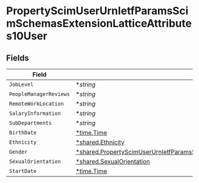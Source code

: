 # PropertyScimUserUrnIetfParamsScimSchemasExtensionLatticeAttributes10User


## Fields

| Field                                                                                                                                                                                                  | Type                                                                                                                                                                                                   | Required                                                                                                                                                                                               | Description                                                                                                                                                                                            |
| ------------------------------------------------------------------------------------------------------------------------------------------------------------------------------------------------------ | ------------------------------------------------------------------------------------------------------------------------------------------------------------------------------------------------------ | ------------------------------------------------------------------------------------------------------------------------------------------------------------------------------------------------------ | ------------------------------------------------------------------------------------------------------------------------------------------------------------------------------------------------------ |
| `JobLevel`                                                                                                                                                                                             | **string*                                                                                                                                                                                              | :heavy_minus_sign:                                                                                                                                                                                     | N/A                                                                                                                                                                                                    |
| `PeopleManagerReviews`                                                                                                                                                                                 | **string*                                                                                                                                                                                              | :heavy_minus_sign:                                                                                                                                                                                     | N/A                                                                                                                                                                                                    |
| `RemoteWorkLocation`                                                                                                                                                                                   | **string*                                                                                                                                                                                              | :heavy_minus_sign:                                                                                                                                                                                     | N/A                                                                                                                                                                                                    |
| `SalaryInformation`                                                                                                                                                                                    | **string*                                                                                                                                                                                              | :heavy_minus_sign:                                                                                                                                                                                     | N/A                                                                                                                                                                                                    |
| `SubDepartments`                                                                                                                                                                                       | **string*                                                                                                                                                                                              | :heavy_minus_sign:                                                                                                                                                                                     | N/A                                                                                                                                                                                                    |
| `BirthDate`                                                                                                                                                                                            | [*time.Time](https://pkg.go.dev/time#Time)                                                                                                                                                             | :heavy_minus_sign:                                                                                                                                                                                     | N/A                                                                                                                                                                                                    |
| `Ethnicity`                                                                                                                                                                                            | [*shared.Ethnicity](../../../pkg/models/shared/ethnicity.md)                                                                                                                                           | :heavy_minus_sign:                                                                                                                                                                                     | N/A                                                                                                                                                                                                    |
| `Gender`                                                                                                                                                                                               | [*shared.PropertyScimUserUrnIetfParamsScimSchemasExtensionLatticeAttributes10UserGender](../../../pkg/models/shared/propertyscimuserurnietfparamsscimschemasextensionlatticeattributes10usergender.md) | :heavy_minus_sign:                                                                                                                                                                                     | N/A                                                                                                                                                                                                    |
| `SexualOrientation`                                                                                                                                                                                    | [*shared.SexualOrientation](../../../pkg/models/shared/sexualorientation.md)                                                                                                                           | :heavy_minus_sign:                                                                                                                                                                                     | N/A                                                                                                                                                                                                    |
| `StartDate`                                                                                                                                                                                            | [*time.Time](https://pkg.go.dev/time#Time)                                                                                                                                                             | :heavy_minus_sign:                                                                                                                                                                                     | N/A                                                                                                                                                                                                    |